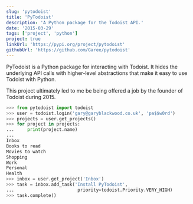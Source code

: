 ```yaml
---
slug: 'pytodoist'
title: 'PyTodoist'
description: 'A Python package for the Todoist API.'
date: '2015-03-29'
tags: ['project', 'python']
project: true
linkUrl: 'https://pypi.org/project/pytodoist'
githubUrl: 'https://github.com/Garee/pytodoist'
---
```


PyTodoist is a Python package for interacting with Todoist. It hides the underlying API calls with higher-level abstractions that make it easy to use Todoist with Python.

This project ultimately led to me be being offered a job by the founder of Todoist during 2015.

```python
>>> from pytodoist import todoist
>>> user = todoist.login('gary@garyblackwood.co.uk', 'pa$$w0rd')
>>> projects = user.get_projects()
>>> for project in projects:
...     print(project.name)
...
Inbox
Books to read
Movies to watch
Shopping
Work
Personal
Health
>>> inbox = user.get_project('Inbox')
>>> task = inbox.add_task('Install PyTodoist',
...                        priority=todoist.Priority.VERY_HIGH)
>>> task.complete()
```
